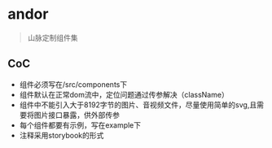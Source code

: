 # andor

> 山脉定制组件集

## **CoC**

* 组件必须写在/src/components下
* 组件默认在正常dom流中，定位问题通过传参解决（className）
* 组件中不能引入大于8192字节的图片、音视频文件，尽量使用简单的svg,且需要将图片接口暴露，供外部传参
* 每个组件都要有示例，写在example下
* 注释采用storybook的形式

